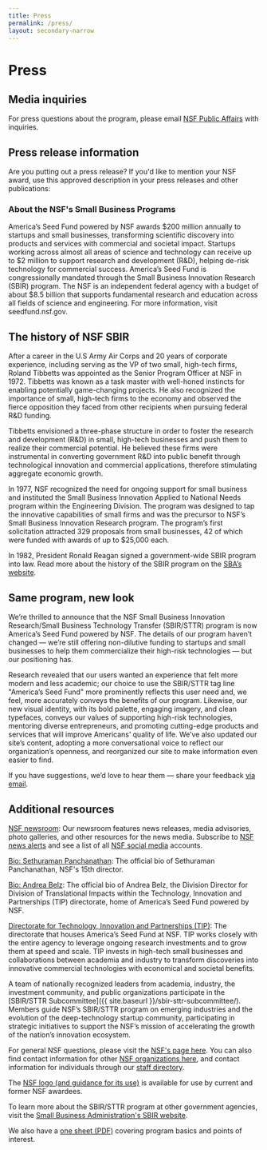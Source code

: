 ```yaml
---
title: Press
permalink: /press/
layout: secondary-narrow
---
```


# Press

## Media inquiries

For press questions about the program, please email [NSF Public Affairs](mailto:media@nsf.gov) with inquiries. 

## Press release information

Are you putting out a press release? If you'd like to mention your NSF award, use this approved description in your press releases and other publications:

### About the NSF's Small Business Programs

America’s Seed Fund powered by NSF awards $200 million annually to startups and small businesses, transforming scientific discovery into products and services with commercial and societal impact. Startups working across almost all areas of science and technology can receive up to $2 million to support research and development (R&D), helping de-risk technology for commercial success. America’s Seed Fund is congressionally mandated through the Small Business Innovation Research (SBIR) program. The NSF is an independent federal agency with a budget of about $8.5 billion that supports fundamental research and education across all fields of science and engineering. For more information, visit seedfund.nsf.gov.

## The history of NSF SBIR

After a career in the U.S Army Air Corps and 20 years of corporate experience, including serving as the VP of two small, high-tech firms, Roland Tibbetts was appointed as the Senior Program Officer at NSF in 1972. Tibbetts was known as a task master with well-honed instincts for enabling potentially game-changing projects. He also recognized the importance of small, high-tech firms to the economy and observed the fierce opposition they faced from other recipients when pursuing federal R&D funding.

Tibbetts envisioned a three-phase structure in order to foster the research and development (R&D) in small, high-tech businesses and push them to realize their commercial potential. He believed these firms were instrumental in converting government R&D into public benefit through technological innovation and commercial applications, therefore stimulating aggregate economic growth.

In 1977, NSF recognized the need for ongoing support for small business and instituted the Small Business Innovation Applied to National Needs program within the Engineering Division. The program was designed to tap the innovative capabilities of small firms and was the precursor to NSF’s Small Business Innovation Research program.  The program’s first solicitation attracted 329 proposals from small businesses, 42 of which were funded with awards of up to $25,000 each.  

In 1982, President Ronald Reagan signed a government-wide SBIR program into law. Read more about the history of the SBIR program on the [SBA’s website](https://www.sbir.gov/birth-and-history-of-the-sbir-program).

## Same program, new look

We’re thrilled to announce that the NSF Small Business Innovation Research/Small Business Technology Transfer (SBIR/STTR) program is now America’s Seed Fund powered by NSF. The details of our program haven’t changed — we’re still offering non-dilutive funding to startups and small businesses to help them commercialize their high-risk technologies — but our positioning has.

Research revealed that our users wanted an experience that felt more modern and less academic; our choice to use the SBIR/STTR tag line  "America’s Seed Fund" more prominently reflects this user need and, we feel, more accurately conveys the benefits of our program. Likewise, our new visual identity, with its bold palette, engaging imagery, and clean typefaces, conveys our values of supporting high-risk technologies, mentoring diverse entrepreneurs, and promoting cutting-edge products and services that will improve Americans’ quality of life. We’ve also updated our site’s content, adopting a more conversational voice to reflect our organization’s openness, and reorganized our site to make information even easier to find.

If you have suggestions, we’d love to hear them — share your feedback [via email](mailto:sbir@nsf.gov).

## Additional resources

[NSF newsroom](https://www.nsf.gov/news/newsroom.jsp): Our newsroom features news releases, media advisories, photo galleries, and other resources for the news media. Subscribe to [NSF news alerts](https://nsf.gov/news/) and see a list of all [NSF social media](https://www.nsf.gov/social/) accounts.

[Bio: Sethuraman Panchanathan](https://nsf.gov/staff/staff_bio.jsp?lan=spanchan&org=EF&from_org=EF): The official bio of Sethuraman Panchanathan, NSF's 15th director.

[Bio: Andrea Belz](https://seedfund.nsf.gov/contact/bios/#Andrea%20Belz): The official bio of Andrea Belz, the Division Director for Division of Translational Impacts within the Technology, Innovation and Partnerships (TIP) directorate, home of America’s Seed Fund powered by NSF.

[Directorate for Technology, Innovation and Partnerships (TIP)](https://beta.nsf.gov/tip/about-tip): The directorate that houses America’s Seed Fund at NSF. TIP works closely with the entire agency to leverage ongoing research investments and to grow them at speed and scale. TIP invests in high-tech small businesses and collaborations between academia and industry to transform discoveries into innovative commercial technologies with economical and societal benefits.

A team of nationally recognized leaders from academia, industry, the investment community, and public organizations participate in the [SBIR/STTR Subcommittee]({{ site.baseurl }}/sbir-sttr-subcommittee/). Members guide NSF’s SBIR/STTR program on emerging industries and the evolution of the deep-technology startup community, participating in strategic initiatives to support the NSF’s mission of accelerating the growth of the nation’s innovation ecosystem.

For general NSF questions, please visit the [NSF's page here](https://www.nsf.gov/help/contact.jsp). You can also find contact information for other [NSF organizations here](https://www.nsf.gov/staff/orglist.jsp), and contact information for individuals through our [staff directory](https://www.nsf.gov/staff/).  

The [NSF logo (and guidance for its use)](https://www.nsf.gov/policies/logos.jsp) is available for use by current and former NSF awardees.

To learn more about the SBIR/STTR program at other government agencies, visit the [Small Business Administration's SBIR website](https://www.sbir.gov/#).

We also have a [one sheet (PDF)]({{site.baseurl}}/assets/files/press/overview.pdf) covering program basics and points of interest.
